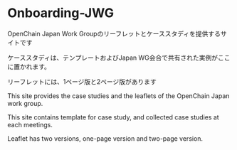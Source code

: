 # Onboarding-JWG

OpenChain Japan Work Groupのリーフレットとケーススタディを提供するサイトです

ケーススタディは、テンプレートおよびJapan WG会合で共有された実例がここに置かれます。

リーフレットには、1ページ版と2ページ版があります

This site provides the case studies and the leaflets of the OpenChain Japan work group.

This site contains template for case study, and collected case studies at each meetings.

Leaflet has two versions, one-page version and two-page version.
